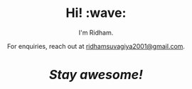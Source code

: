 
<h1 align='center'> Hi! :wave:</h1>
<p align='center'>
I'm Ridham.
</p>
<p align='center'>For enquiries, reach out at <a href="ridhamsuvagiya2001@gmail.com">ridhamsuvagiya2001@gmail.com</a>.</p>

<h1 align='center'><i>Stay awesome!</i></h1>

<!--
**Ridham2001/Ridham2001** is a ✨ _special_ ✨ repository because its `README.md` (this file) appears on your GitHub profile.

Here are some ideas to get you started:

- 🔭 I’m currently working on ...
- 🌱 I’m currently learning ...
- 👯 I’m looking to collaborate on ...
- 🤔 I’m looking for help with ...
- 💬 Ask me about ...
- 📫 How to reach me: ...
- 😄 Pronouns: ...
- ⚡ Fun fact: ...
-->
